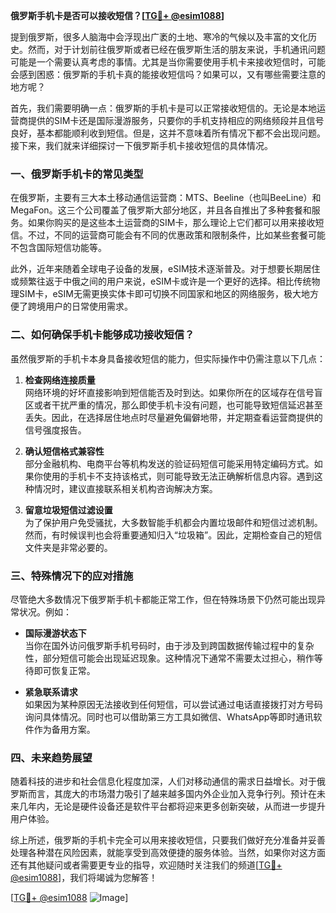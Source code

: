**俄罗斯手机卡是否可以接收短信？[[TG💪+ @esim1088](https://t.me/s/esim1088)]**

提到俄罗斯，很多人脑海中会浮现出广袤的土地、寒冷的气候以及丰富的文化历史。然而，对于计划前往俄罗斯或者已经在俄罗斯生活的朋友来说，手机通讯问题可能是一个需要认真考虑的事情。尤其是当你需要使用手机卡来接收短信时，可能会感到困惑：俄罗斯的手机卡真的能接收短信吗？如果可以，又有哪些需要注意的地方呢？

首先，我们需要明确一点：俄罗斯的手机卡是可以正常接收短信的。无论是本地运营商提供的SIM卡还是国际漫游服务，只要你的手机支持相应的网络频段并且信号良好，基本都能顺利收到短信。但是，这并不意味着所有情况下都不会出现问题。接下来，我们就来详细探讨一下俄罗斯手机卡接收短信的具体情况。

### 一、俄罗斯手机卡的常见类型

在俄罗斯，主要有三大本土移动通信运营商：MTS、Beeline（也叫BeeLine）和MegaFon。这三个公司覆盖了俄罗斯大部分地区，并且各自推出了多种套餐和服务。如果你购买的是这些本土运营商的SIM卡，那么理论上它们都可以用来接收短信。不过，不同的运营商可能会有不同的优惠政策和限制条件，比如某些套餐可能不包含国际短信功能等。

此外，近年来随着全球电子设备的发展，eSIM技术逐渐普及。对于想要长期居住或频繁往返于中俄之间的用户来说，eSIM卡或许是一个更好的选择。相比传统物理SIM卡，eSIM无需更换实体卡即可切换不同国家和地区的网络服务，极大地方便了跨境用户的日常使用需求。

### 二、如何确保手机卡能够成功接收短信？

虽然俄罗斯的手机卡本身具备接收短信的能力，但实际操作中仍需注意以下几点：

1. **检查网络连接质量**  
   网络环境的好坏直接影响到短信能否及时到达。如果你所在的区域存在信号盲区或者干扰严重的情况，那么即使手机卡没有问题，也可能导致短信延迟甚至丢失。因此，在选择居住地点时尽量避免偏僻地带，并定期查看运营商提供的信号强度报告。

2. **确认短信格式兼容性**  
   部分金融机构、电商平台等机构发送的验证码短信可能采用特定编码方式。如果你使用的手机卡不支持该格式，则可能导致无法正确解析信息内容。遇到这种情况时，建议直接联系相关机构咨询解决方案。

3. **留意垃圾短信过滤设置**  
   为了保护用户免受骚扰，大多数智能手机都会内置垃圾邮件和短信过滤机制。然而，有时候误判也会将重要通知归入“垃圾箱”。因此，定期检查自己的短信文件夹是非常必要的。

### 三、特殊情况下的应对措施

尽管绝大多数情况下俄罗斯手机卡都能正常工作，但在特殊场景下仍然可能出现异常状况。例如：

- **国际漫游状态下**  
  当你在国外访问俄罗斯手机号码时，由于涉及到跨国数据传输过程中的复杂性，部分短信可能会出现延迟现象。这种情况下通常不需要太过担心，稍作等待即可恢复正常。

- **紧急联系请求**  
  如果因为某种原因无法接收到任何短信，可以尝试通过电话直接拨打对方号码询问具体情况。同时也可以借助第三方工具如微信、WhatsApp等即时通讯软件作为备用方案。

### 四、未来趋势展望

随着科技的进步和社会信息化程度加深，人们对移动通信的需求日益增长。对于俄罗斯而言，其庞大的市场潜力吸引了越来越多国内外企业加入竞争行列。预计在未来几年内，无论是硬件设备还是软件平台都将迎来更多创新突破，从而进一步提升用户体验。

综上所述，俄罗斯的手机卡完全可以用来接收短信，只要我们做好充分准备并妥善处理各种潜在风险因素，就能享受到高效便捷的服务体验。当然，如果你对这方面还有其他疑问或者需要更专业的指导，欢迎随时关注我们的频道[[TG💪+ @esim1088](https://t.me/s/esim1088)]，我们将竭诚为您解答！

[[TG💪+ @esim1088](https://t.me/s/esim1088) ![Image](https://i.postimg.cc/4NQfJmqS/Snipaste-2025-05-13-00-14-12.png)]